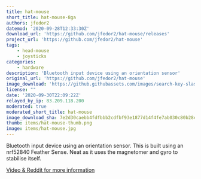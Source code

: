 ```yaml
---
title: hat-mouse
short_title: hat-mouse-8ga
authors: jfedor2
datemod: '2020-09-28T12:33:30Z'
download_url: 'https://github.com/jfedor2/hat-mouse/releases'
project_url: 'https://github.com/jfedor2/hat-mouse'
tags:
    - head-mouse
    - joysticks
categories:
    - hardware
description: 'Bluetooth input device using an orientation sensor'
original_url: 'https://github.com/jfedor2/hat-mouse'
image_download: 'https://github.githubassets.com/images/search-key-slash.svg'
license: ""
date: '2020-09-30T22:09:22Z'
relayed_by_ip: 83.209.118.200
moderated: true
moderated_short_title: hat-mouse
image_download_sha: 7e2d30caebb4fdfbbb2cdfbf93e1877d14f4fe7ab030c80b28e4973604a4c16e
thumb: items/hat-mouse-thumb.png
image: items/hat-mouse.jpg
---
```

Bluetooth input device using an orientation sensor. This is built using an nrf52840 Feather Sense. Neat as it uses the magnetomer and gyro to stabilise itself. 

[Video & Reddit for more information](https://www.reddit.com/r/arduino/comments/j17v14/i_made_a_bluetooth_hat_mouse_move_the_cursor_by/)
